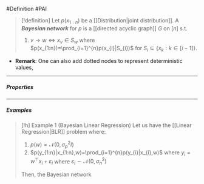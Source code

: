 #Definition #PAI 

> [!definition]
> Let $p(x_{1:n})$ be a [[Distribution|joint distribution]]. A ***Bayesian network*** for $p$ is a [[directed acyclic graph]] $G$ on $[n]$ s.t. 
> 1. $v\to w\iff x_{v}\in S_{w}$ where $p(x_{1:n})=\prod_{i=1}^{n}p(x_{i}|S_{i})$ for $S_{i}\subseteq \{ x_{k}:k\in [i-1] \}$.
- **Remark**: One can also add dotted nodes to represent deterministic values, 
---
##### Properties
---
##### Examples
> [!h] Example 1 (Bayesian Linear Regression)
> Let us have the [[Linear Regression|BLR]] problem where: 
> 1. $p(w)=\mathcal{N}(0, \sigma^2_{p}I)$
> 2. $p(y_{1:n}|x_{1:n},w)=\prod_{i=1}^{n}p(y_{i}|x_{i},w)$ where $y_{i}=w^\top x_{i}+\varepsilon_{i}$ where $\varepsilon_{i} \sim \mathcal{N}(0,\sigma^{2}_{n})$
>    
> Then, the Bayesian network 